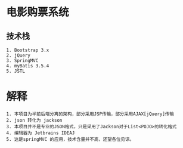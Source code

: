 # 电影购票系统

## 技术栈
    1. Bootstrap 3.x
    2. jQuery
    3. SpringMVC 
    4. myBatis 3.5.4
    5. JSTL
    
# 解释
    1. 本项目为半前后端分离的架构，部分采用JSP传输，部分采用AJAX[jQuery]传输
    2. json 转化为 jackson
    3. 本项目并不是专业的JSON格式，只是采用了Jackson对于List<POJO>的转化格式
    4. 编辑器为 Jetbrains IDEAJ
    5. 这是springMVC 的应用，技术含量并不高，还望各位见谅。